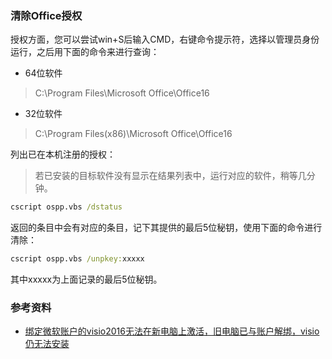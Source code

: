 ### 清除Office授权

授权方面，您可以尝试win+S后输入CMD，右键命令提示符，选择以管理员身份运行，之后用下面的命令来进行查询：

- 64位软件
> C:\Program Files\Microsoft Office\Office16

- 32位软件

> C:\Program Files(x86)\Microsoft Office\Office16 

列出已在本机注册的授权：

> 若已安装的目标软件没有显示在结果列表中，运行对应的软件，稍等几分钟。

```cmd
cscript ospp.vbs /dstatus
```


返回的条目中会有对应的条目，记下其提供的最后5位秘钥，使用下面的命令进行清除：

```cmd
cscript ospp.vbs /unpkey:xxxxx
```
其中xxxxx为上面记录的最后5位秘钥。

### 参考资料

- [绑定微软账户的visio2016无法在新电脑上激活，旧电脑已与账户解绑，visio仍无法安装](https://answers.microsoft.com/zh-hans/msoffice/forum/all/%E7%BB%91%E5%AE%9A%E5%BE%AE%E8%BD%AF%E8%B4%A6/337af04f-f0b7-4cc7-a22f-cd547c32ee58?auth=1)